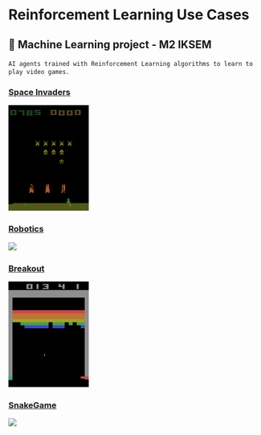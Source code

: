 # Reinforcement Learning Use Cases

## 🧠 Machine Learning project - M2 IKSEM

    AI agents trained with Reinforcement Learning algorithms to learn to play video games.

### [Space Invaders](./space-invaders/)

![](./images/space_invaders.gif)

### [Robotics](./robotic/)

<p>
    <img src="https://github.com/da-ekchajzer/reinforcement_learning_use_cases/blob/master/images/test_panda_push.gif" width="250">
</p>

### [Breakout](./breakout/)
![](./images/breakout.gif)


### [SnakeGame](./SnakeGame/)


<p>
    <img src="https://github.com/da-ekchajzer/reinforcement_learning_use_cases/blob/master/images/snake.gif" width="250">
</p>



